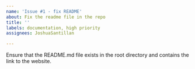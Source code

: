 ```yaml
---
name: 'Issue #1 - fix README'
about: Fix the readme file in the repo
title: ''
labels: documentation, high priority
assignees: JoshuaSantillan

---
```


Ensure that the README.md file exists in the root directory and contains the link to the website.
